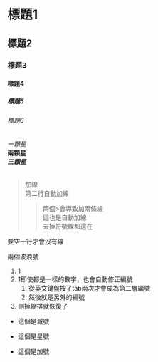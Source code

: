 # 標題1
## 標題2
### 標題3
#### 標題4
##### 標題5
###### 標題6


*一顆星*<br>
**兩顆星**<br>
***三顆星***<br>
<br>
>加線<br>
>第二行自動加線<br>
>>兩個>會導致加兩條線<br>
>>這也是自動加線<br>
去掉符號線都還在<br>

要空一行才會沒有線<br>


~~兩個波浪號~~


1. 1
2. 1即使都是一樣的數字，也會自動修正編號
    1. 從英文鍵盤按了tab兩次才會成為第二層編號
    2. 然後就是另外的編號
3. 刪掉縮排就恢復了
- 這個是減號
* 這個是星號
+ 這個是加號
